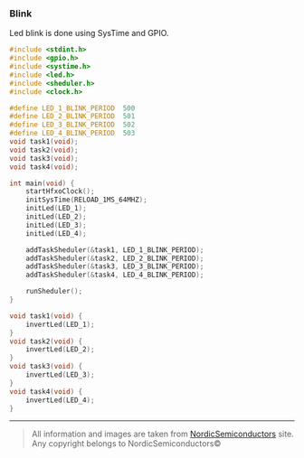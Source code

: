 ### Blink
Led blink is done using SysTime and GPIO.
```c
#include <stdint.h>
#include <gpio.h>
#include <systime.h>
#include <led.h>
#include <sheduler.h>
#include <clock.h>

#define LED_1_BLINK_PERIOD  500
#define LED_2_BLINK_PERIOD  501
#define LED_3_BLINK_PERIOD  502
#define LED_4_BLINK_PERIOD  503
void task1(void);
void task2(void);
void task3(void);
void task4(void);

int main(void) {
    startHfxoClock();
    initSysTime(RELOAD_1MS_64MHZ);
    initLed(LED_1);
    initLed(LED_2);
    initLed(LED_3);
    initLed(LED_4);

    addTaskSheduler(&task1, LED_1_BLINK_PERIOD);
    addTaskSheduler(&task2, LED_2_BLINK_PERIOD);
    addTaskSheduler(&task3, LED_3_BLINK_PERIOD);
    addTaskSheduler(&task4, LED_4_BLINK_PERIOD);

    runSheduler();
}

void task1(void) {
    invertLed(LED_1);
}
void task2(void) {
    invertLed(LED_2);
}
void task3(void) {
    invertLed(LED_3);
}
void task4(void) {
    invertLed(LED_4);
}
```

---

> All information and images are taken from [NordicSemiconductors](https://infocenter.nordicsemi.com) site.
> Any copyright belongs to NordicSemiconductors©
